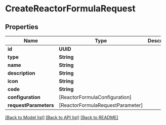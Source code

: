 # CreateReactorFormulaRequest

## Properties
Name | Type | Description | Notes
------------ | ------------- | ------------- | -------------
**id** | **UUID** |  | [optional] 
**type** | **String** |  | 
**name** | **String** |  | 
**description** | **String** |  | [optional] 
**icon** | **String** |  | [optional] 
**code** | **String** |  | [optional] 
**configuration** | [ReactorFormulaConfiguration] |  | [optional] 
**requestParameters** | [ReactorFormulaRequestParameter] |  | [optional] 

[[Back to Model list]](../README.md#documentation-for-models) [[Back to API list]](../README.md#documentation-for-api-endpoints) [[Back to README]](../README.md)


